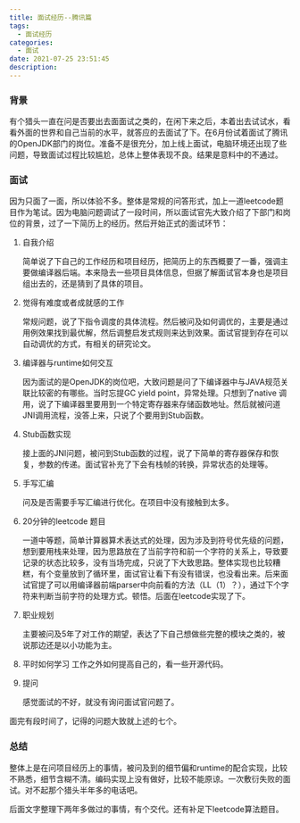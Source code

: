 ```yaml
---
title: 面试经历--腾讯篇
tags:
  - 面试经历
categories:
  - 面试
date: 2021-07-25 23:51:45
description: 
---
```


### 背景

  有个猎头一直在问是否要出去面面试之类的，在闲下来之后，本着出去试试水，看看外面的世界和自己当前的水平，就答应的去面试了下。在6月份试着面试了腾讯的OpenJDK部门的岗位。准备不是很充分，加上线上面试，电脑环境还出现了些问题，导致面试过程比较尴尬，总体上整体表现不良。结果是意料中的不通过。

 <!-- more -->

### 面试

  因为只面了一面，所以体验不多。整体是常规的问答形式，加上一道leetcode题目作为笔试。因为电脑问题调试了一段时间，所以面试官先大致介绍了下部门和岗位的背景，过了一下简历上的经历。然后开始正式的面试环节：

1. 自我介绍

   简单说了下自己的工作经历和项目经历，把简历上的东西概要了一番，强调主要做编译器后端。本来隐去一些项目具体信息，但据了解面试官本身也是项目组出去的，还是猜到了具体的项目。

2. 觉得有难度或者成就感的工作

   常规问题，说了下指令调度的具体流程。然后被问及如何调优的，主要是通过用例效果找到最优解，然后调整启发式规则来达到效果。面试官提到存在可以自动调优的方式，有相关的研究论文。

3. 编译器与runtime如何交互

   因为面试的是OpenJDK的岗位吧，大致问题是问了下编译器中与JAVA规范关联比较密的有哪些。当时忘提GC yield point，异常处理。只想到了native 调用，说了下编译器里要用到一个特定寄存器来存储函数地址。然后就被问道JNI调用流程，没答上来，只说了个要用到Stub函数。

4. Stub函数实现

   接上面的JNI问题，被问到Stub函数的过程，说了下简单的寄存器保存和恢复，参数的传递。面试官补充了下会有栈帧的转换，异常状态的处理等。

5. 手写汇编

   问及是否需要手写汇编进行优化。在项目中没有接触到太多。

6. 20分钟的leetcode 题目

   一道中等题，简单计算器算术表达式的处理，因为涉及到符号优先级的问题，想到要用栈来处理，因为思路放在了当前字符和前一个字符的关系上，导致要记录的状态比较多，没有当场完成，只说了下大致思路。整体实现也比较糟糕，有个变量放到了循环里，面试官让看下有没有错误，也没看出来。后来面试官提了可以用编译器前端parser中向前看的方法（LL（1）？），通过下个字符来判断当前字符的处理方式。顿悟。后面在leetcode实现了下。

7. 职业规划

   主要被问及5年了对工作的期望，表达了下自己想做些完整的模块之类的，被说那边还是以小功能为主。

8. 平时如何学习
   工作之外如何提高自己的，看一些开源代码。
9. 提问

   感觉面试的不好，就没有询问面试官问题了。

面完有段时间了，记得的问题大致就上述的七个。

### 总结

  整体上是在问项目经历上的事情，被问及到的细节偏和runtime的配合实现，比较不熟悉，细节含糊不清。编码实现上没有做好，比较不能原谅。一次敷衍失败的面试。对不起那个猎头半年多的电话吧。

  后面文字整理下两年多做过的事情，有个交代。还有补足下leetcode算法题目。